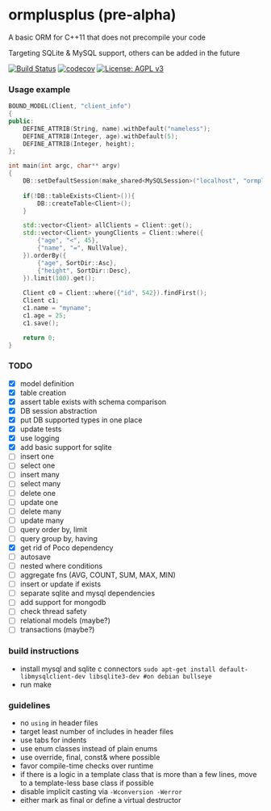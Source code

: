 # ormplusplus (pre-alpha)
A basic ORM for C++11 that does not precompile your code

Targeting SQLite & MySQL support, others can be added in the future

[![Build Status](https://travis-ci.org/demon36/ormplusplus.svg?branch=master)](https://travis-ci.org/demon36/ormplusplus)
[![codecov](https://codecov.io/gh/demon36/ormplusplus/branch/master/graph/badge.svg)](https://codecov.io/gh/demon36/ormplusplus)
[![License: AGPL v3](https://img.shields.io/badge/License-AGPL%20v3-blue.svg)](https://www.gnu.org/licenses/agpl-3.0)

### Usage example
```cpp
BOUND_MODEL(Client, "client_info")
{
public:
	DEFINE_ATTRIB(String, name).withDefault("nameless");
	DEFINE_ATTRIB(Integer, age).withDefault(5);
	DEFINE_ATTRIB(Integer, height);
};

int main(int argc, char** argv)
{
	DB::setDefaultSession(make_shared<MySQLSession>("localhost", "ormplusplus", "root", "root"));
	
	if(!DB::tableExists<Client>()){
		DB::createTable<Client>();
	}

	std::vector<Client> allClients = Client::get();
	std::vector<Client> youngClients = Client::where({
		{"age", "<", 45},
		{"name", "=", NullValue},
	}).orderBy({
		{"age", SortDir::Asc},
		{"height", SortDir::Desc},
	}).limit(100).get();
	
	Client c0 = Client::where({"id", 542}).findFirst();
	Client c1;
	c1.name = "myname";
	c1.age = 25;
	c1.save();

	return 0;
}
```

### TODO
- [x] model definition
- [x] table creation
- [x] assert table exists with schema comparison
- [x] DB session abstraction
- [x] put DB supported types in one place
- [x] update tests
- [x] use logging
- [x] add basic support for sqlite
- [ ] insert one
- [ ] select one
- [ ] insert many
- [ ] select many
- [ ] delete one
- [ ] update one
- [ ] delete many
- [ ] update many
- [ ] query order by, limit
- [ ] query group by, having
- [x] get rid of Poco dependency
- [ ] autosave
- [ ] nested where conditions
- [ ] aggregate fns (AVG, COUNT, SUM, MAX, MIN)
- [ ] insert or update if exists
- [ ] separate sqlite and mysql dependencies
- [ ] add support for mongodb
- [ ] check thread safety
- [ ] relational models (maybe?)
- [ ] transactions (maybe?)

### build instructions
- install mysql and sqlite c connectors
``
sudo apt-get install default-libmysqlclient-dev libsqlite3-dev #on debian bullseye
``
- run make

### guidelines
- no `using` in header files
- target least number of includes in header files
- use tabs for indents
- use enum classes instead of plain enums
- use override, final, const& where possible
- favor compile-time checks over runtime
- if there is a logic in a template class that is more than a few lines, move to a template-less base class if possible
- disable implicit casting via `-Wconversion -Werror`
- either mark as final or define a virtual destructor
